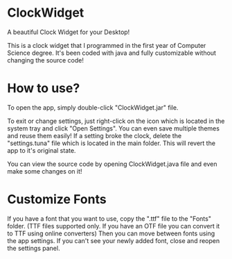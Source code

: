 # ClockWidget
A beautiful Clock Widget for your Desktop!

This is a clock widget that I programmed in the first year of Computer Science degree.
It's been coded with java and fully customizable without changing the source code!

# How to use?
To open the app, simply double-click "ClockWidget.jar" file.

To exit or change settings, just right-click on the icon which is located in the system tray and click "Open Settings".
You can even save multiple themes and reuse them easily!
If a setting broke the clock, delete the "settings.tuna" file which is located in the main folder. This will revert the app to it's original state.

You can view the source code by opening ClockWidget.java file and even make some changes on it!

# Customize Fonts
If you have a font that you want to use, copy the ".ttf" file to the "Fonts" folder. (TTF files supported only. If you have an OTF file you can convert it to TTF using online converters)
Then you can move between fonts using the app settings.
If you can't see your newly added font, close and reopen the settings panel.
